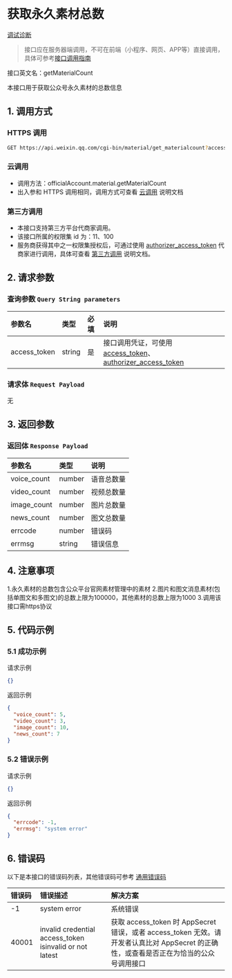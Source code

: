 # 获取永久素材总数

[ 调试诊断](https://developers.weixin.qq.com/console/devtools/debug)

> 接口应在服务器端调用，不可在前端（小程序、网页、APP等）直接调用，具体可参考[接口调用指南](https://developers.weixin.qq.com/doc/oplatform/developers/dev/guide.html)

接口英文名：getMaterialCount

本接口用于获取公众号永久素材的总数信息



## 1. 调用方式

### HTTPS 调用

```bash
GET https://api.weixin.qq.com/cgi-bin/material/get_materialcount?access_token=ACCESS_TOKEN
```

### 云调用

- 调用方法：officialAccount.material.getMaterialCount
- 出入参和 HTTPS 调用相同，调用方式可查看 [云调用](https://developers.weixin.qq.com/doc/oplatform/developers/dev/cloudCall.html) 说明文档

### 第三方调用

- 本接口支持第三方平台代商家调用。
- 该接口所属的权限集 id 为：11、100
- 服务商获得其中之一权限集授权后，可通过使用 [authorizer_access_token](https://developers.weixin.qq.com/doc/oplatform/developers/dev/AuthorizerAccessToken.html) 代商家进行调用，具体可查看 [第三方调用](https://developers.weixin.qq.com/doc/oplatform/Third-party_Platforms/2.0/api/Before_Develop/call_interface.html) 说明文档。



## 2. 请求参数

### 查询参数 `Query String parameters`

| 参数名       | 类型   | 必填 | 说明                                                         |
| :----------- | :----- | :--- | :----------------------------------------------------------- |
| access_token | string | 是   | 接口调用凭证，可使用 [access_token](https://developers.weixin.qq.com/doc/service/api/base/api_getaccesstoken)、[authorizer_access_token](https://developers.weixin.qq.com/doc/oplatform/developers/dev/AuthorizerAccessToken.html) |

### 请求体 `Request Payload`

无



## 3. 返回参数

### 返回体 `Response Payload`

| 参数名      | 类型   | 说明       |
| :---------- | :----- | :--------- |
| voice_count | number | 语音总数量 |
| video_count | number | 视频总数量 |
| image_count | number | 图片总数量 |
| news_count  | number | 图文总数量 |
| errcode     | number | 错误码     |
| errmsg      | string | 错误信息   |



## 4. 注意事项

1.永久素材的总数包含公众平台官网素材管理中的素材 2.图片和图文消息素材(包括单图文和多图文)的总数上限为100000，其他素材的总数上限为1000 3.调用该接口需https协议



## 5. 代码示例

### 5.1 成功示例

请求示例

```json
{}
```

返回示例

```json
{
  "voice_count": 5,
  "video_count": 3,
  "image_count": 10,
  "news_count": 7
}
```

### 5.2 错误示例

请求示例

```json
{}
```

返回示例

```json
{
  "errcode": -1,
  "errmsg": "system error"
}
```



## 6. 错误码

以下是本接口的错误码列表，其他错误码可参考 [通用错误码](https://developers.weixin.qq.com/doc/oplatform/developers/errCode/errCode.html)

| 错误码 | 错误描述                                                | 解决方案                                                     |
| :----- | :------------------------------------------------------ | :----------------------------------------------------------- |
| -1     | system error                                            | 系统错误                                                     |
| 40001  | invalid credential access_token isinvalid or not latest | 获取 access_token 时 AppSecret 错误，或者 access_token 无效。请开发者认真比对 AppSecret 的正确性，或查看是否正在为恰当的公众号调用接口 |



## 